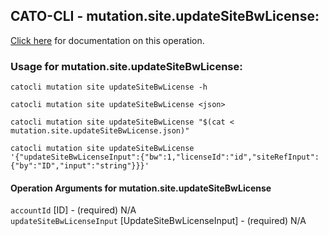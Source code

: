 
## CATO-CLI - mutation.site.updateSiteBwLicense:
[Click here](https://api.catonetworks.com/documentation/#mutation-mutation.site.updateSiteBwLicense) for documentation on this operation.

### Usage for mutation.site.updateSiteBwLicense:

`catocli mutation site updateSiteBwLicense -h`

`catocli mutation site updateSiteBwLicense <json>`

`catocli mutation site updateSiteBwLicense "$(cat < mutation.site.updateSiteBwLicense.json)"`

`catocli mutation site updateSiteBwLicense '{"updateSiteBwLicenseInput":{"bw":1,"licenseId":"id","siteRefInput":{"by":"ID","input":"string"}}}'`


#### Operation Arguments for mutation.site.updateSiteBwLicense ####

`accountId` [ID] - (required) N/A    
`updateSiteBwLicenseInput` [UpdateSiteBwLicenseInput] - (required) N/A    
